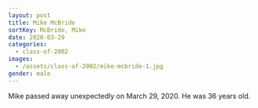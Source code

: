 ```yaml
---
layout: post
title: Mike McBride
sortKey: McBride, Mike
date: 2020-03-29
categories:
  - class-of-2002
images:
  - /assets/class-of-2002/mike-mcbride-1.jpg
gender: male
---
```


Mike passed away unexpectedly on March 29, 2020. He was 36 years old.
